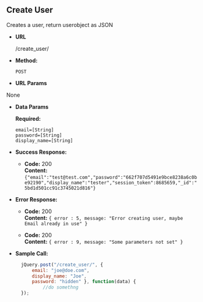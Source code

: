 **Create User**
----
  Creates a user, return userobject as JSON

* **URL**

  /create_user/

* **Method:**

  `POST`
  
*  **URL Params**

None

* **Data Params**

     **Required:**
 
   `email=[String]`<br />
   `password=[String]`<br />
   `display_name=[String]`

* **Success Response:**

  * **Code:** 200 <br />
    **Content:** `{"email":"test@test.com","password":"662f707d5491e9bce8238a6c0be92190","display_name":"tester","session_token":8685659,"_id":"5bd1d501cc91c3745021d816"}`
 
* **Error Response:**

  * **Code:** 200  <br />
    **Content:** `{ error : 5, message: "Error creating user, maybe Email already in use" }`

  * **Code:** 200  <br />
    **Content:** `{ error : 9, message: "Some parameters not set" }`


* **Sample Call:**

  ```javascript
    jQuery.post("/create_user/", { 
        email: "joe@doe.com",
        display_name: "Joe", 
        password: "hidden" }, function(data) {
            //do somethng
    });
  ```